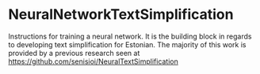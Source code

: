 # NeuralNetworkTextSimplification
Instructions for training a neural network. It is the building block in regards to developing text simplification for Estonian. The majority of this work is provided by a previous research seen at https://github.com/senisioi/NeuralTextSimplification
